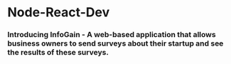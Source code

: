 # Node-React-Dev

### Introducing InfoGain - A web-based application that allows business owners to send surveys about their startup and see the results of these surveys.
